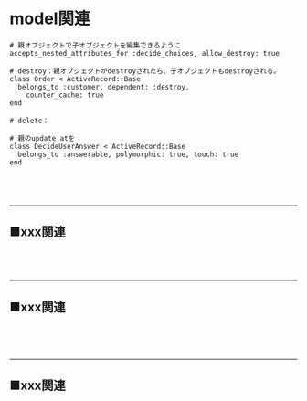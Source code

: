 
# model関連
```
# 親オブジェクトで子オブジェクトを編集できるように
accepts_nested_attributes_for :decide_choices, allow_destroy: true
```


```
# destroy：親オブジェクトがdestroyされたら、子オブジェクトもdestroyされる。
class Order < ActiveRecord::Base
  belongs_to :customer, dependent: :destroy,
    counter_cache: true
end
```

```
# delete：
```


```
# 親のupdate_atを
class DecideUserAnswer < ActiveRecord::Base
  belongs_to :answerable, polymorphic: true, touch: true
end
```


　  
　  
- - - 
## ■xxx関連
###
```
```

　  
- - - 
## ■xxx関連
###
　  
　  
- - - 
## ■xxx関連

###
